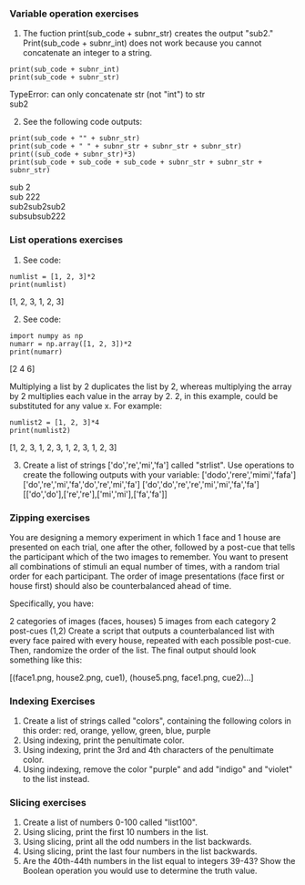 ### Variable operation exercises
1. The fuction print(sub_code + subnr_str) creates the output "sub2."
Print(sub_code + subnr_int) does not work because you cannot concatenate an integer to a string.
```
print(sub_code + subnr_int)
print(sub_code + subnr_str)
```
  TypeError: can only concatenate str (not "int") to str <br>
  sub2

2. See the following code outputs:
```
print(sub_code + "" + subnr_str)
print(sub_code + " " + subnr_str + subnr_str + subnr_str)
print((sub_code + subnr_str)*3)
print(sub_code + sub_code + sub_code + subnr_str + subnr_str + subnr_str)
```
  sub 2 <br>
  sub 222 <br>
  sub2sub2sub2 <br>
  subsubsub222 

### List operations exercises
1. See code:
```
numlist = [1, 2, 3]*2
print(numlist)
```
[1, 2, 3, 1, 2, 3]

2. See code:
```
import numpy as np
numarr = np.array([1, 2, 3])*2
print(numarr)
```
[2 4 6]

Multiplying a list by 2 duplicates the list by 2, whereas multiplying the array by 2 multiplies each value in the array by 2. 2, in this example, could be substituted for any value x. For example:
```
numlist2 = [1, 2, 3]*4
print(numlist2)
```
[1, 2, 3, 1, 2, 3, 1, 2, 3, 1, 2, 3]

3. Create a list of strings ['do','re','mi','fa'] called "strlist". Use operations to create the following outputs with your variable:
['dodo','rere','mimi','fafa']
['do','re','mi','fa','do','re','mi','fa']
['do','do','re','re','mi','mi','fa','fa']
[['do','do'],['re','re'],['mi','mi'],['fa','fa']]

### Zipping exercises
You are designing a memory experiment in which 1 face and 1 house are presented on each trial, one after the other, followed by a post-cue that tells the participant which of the two images to remember. You want to present all combinations of stimuli an equal number of times, with a random trial order for each participant. The order of image presentations (face first or house first) should also be counterbalanced ahead of time.

Specifically, you have:

2 categories of images (faces, houses)
5 images from each category
2 post-cues (1,2)
Create a script that outputs a counterbalanced list with every face paired with every house, repeated with each possible post-cue. Then, randomize the order of the list. The final output should look something like this:

[(face1.png, house2.png, cue1),
(house5.png, face1.png, cue2)...]

### Indexing Exercises
1. Create a list of strings called "colors", containing the following colors in this order: red, orange, yellow, green, blue, purple
2. Using indexing, print the penultimate color.
3. Using indexing, print the 3rd and 4th characters of the penultimate color.
4. Using indexing, remove the color "purple" and add "indigo" and "violet" to the list instead.

### Slicing exercises
1. Create a list of numbers 0-100 called "list100".
2. Using slicing, print the first 10 numbers in the list.
3. Using slicing, print all the odd numbers in the list backwards.
4. Using slicing, print the last four numbers in the list backwards.
5. Are the 40th-44th numbers in the list equal to integers 39-43? Show the Boolean operation you would use to determine the truth value.
